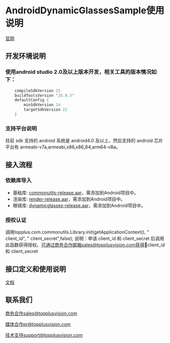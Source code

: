 # AndroidDynamicGlassesSample使用说明

[官网](http://www.topplusvision.com)

## 开发环境说明 ##

### 使用android studio 2.0及以上版本开发，相关工具的版本情况如下： ###

```Java
    compileSdkVersion 25
    buildToolsVersion '25.0.3'
    defaultConfig {
        minSdkVersion 14
        targetSdkVersion 22
    }
```

### 支持平台说明 ###
目前 sdk 支持的 android 系统是 android4.0 及以上，然后支持的 android 芯片平台有 armeabi-v7a,armeabi,x86,x86_64,arm64-v8a。

## 接入流程 ##
### 依赖库导入 ###

* 基础库: [commonutils-release.aar](https://github.com/topplus/AndroidDynamicGlassesSample/raw/master/commonutils-release/commonutils-release.aar)，需添加到Android项目中。
* 渲染库: [render-release.aar](https://github.com/topplus/AndroidDynamicGlassesSample/raw/master/render-release/render-release.aar)，需添加到Android项目中。
* 眼镜库: [dynamicglasses-release.aar](https://github.com/topplus/AndroidDynamicGlassesSample/raw/master/dynamicglasses-release/dynamicglasses-release.aar)，需添加到Android项目中。

### 授权认证 ###

调用topplus.com.commonutils.Library.init(getApplicationContext(), " client_id", " client_secret",false);
说明：申请 client_id 和 client_secret 后调用此函数获得授权。可通过商务合作邮箱sales@topplusvision.com获得client_id 和 client_secret


## 接口定义和使用说明 ##

[文档](https://github.com/topplus/AndroidDynamicGlassesSample/raw/master/doc/眼镜虚拟试戴AndroidSDK实时试戴使用文档.pdf)

## 联系我们 ##

商务合作sales@topplusvision.com

媒体合作pr@topplusvision.com

技术支持support@topplusvision.com